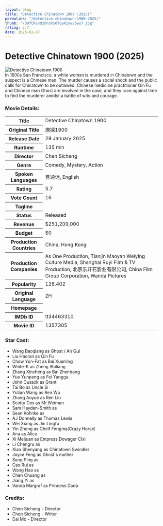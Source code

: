 ```yaml
---
layout: blog
title: "Detective Chinatown 1900 (2025)"
permalink: "/detective-chinatown-1900-2025/"
thumb: "/3UfCRovdz0hoRsOTGyKIyvv5wu7.jpg"
rating: 5.7
date: 2025-02-07
---
```

<h1 class="title">Detective Chinatown 1900 (2025)</h1><div class="poster"><img src="{{ site.imglink }}/3UfCRovdz0hoRsOTGyKIyvv5wu7.jpg" alt="Detective Chinatown 1900" class="img-fluid rounded"/></div><div class="plot">In 1900s San Francisco, a white woman is murdered in Chinatown and the suspect is a Chinese man. The murder causes a social shock and the public calls for Chinatown to be outlawed. Chinese medicine practitioner Qin Fu and Chinese man Ghost are involved in the case, and they race against time to find the murderer amidst a battle of wits and courage.</div><h3>Movie Details:</h3><table class="table table-bordered details"><tr><th>Title</th><td>Detective Chinatown 1900</td></tr><tr><th>Original Title</th><td>唐探1900</td></tr><tr><th>Release Date</th><td>29 January 2025</td></tr><tr><th>Runtime</th><td>135 min</td></tr><tr><th>Director</th><td>Chen Sicheng</td></tr><tr><th>Genre</th><td>Comedy, Mystery, Action</td></tr><tr><th>Spoken Languages</th><td>普通话, English</td></tr><tr><th>Rating</th><td>5.7</td></tr><tr><th>Vote Count</th><td>16</td></tr><tr><th>Tagline</th><td></td></tr><tr><th>Status</th><td>Released</td></tr><tr><th>Revenue</th><td>$251,200,000</td></tr><tr><th>Budget</th><td>$0</td></tr><tr><th>Production Countries</th><td>China, Hong Kong</td></tr><tr><th>Production Companies</th><td>As One Production, Tianjin Maoyan Weiying Culture Media, Shanghai Ruyi Film & TV Production, 北京乐开花影业有限公司, China Film Group Corporation, Wanda Pictures</td></tr><tr><th>Popularity</th><td>128.402</td></tr><tr><th>Original Language</th><td>ZH</td></tr><tr><th>Homepage</th><td>   </td></tr><tr><th>IMDb ID</th><td>tt34463310</td></tr><tr><th>Movie ID</th><td>1357305</td></tr></table><h3>Star Cast:</h3><ul class="list-group cast"><li>Wang Baoqiang as Ghost / Ah Gui</li><li>Liu Haoran as Qin Fu</li><li>Chow Yun-Fat as Bai Xuanling</li><li>White-K as Zheng Shiliang</li><li>Zhang Xincheng as Bai Zhenbang</li><li>Yue Yunpeng as Fei Yanggu</li><li>John Cusack as Grant</li><li>Tai Bo as Uncle Si</li><li>Yutian Wang as Ren Wu</li><li>Zhang Aoyue as Ren Liu</li><li>Scotty Cox as Mr.Weiman</li><li>Sam Hayden-Smith as </li><li>Sean Kohnke as </li><li>AJ Donnelly as Thomas Lewis</li><li>Wei Xiang as Jin Lingfu</li><li>Yin Zheng as Cheif Fengma(Crazy Horse)</li><li>Ana as Alice</li><li>Xi Meijuan as Empress Dowager Cixi</li><li>Li Chengru as </li><li>Xiao Shenyang as Chinatown Swindler</li><li>Joyce Feng as Ghost's mother</li><li>Sang Ping as </li><li>Cao Rui as </li><li>Wang Hao as </li><li>Chen Chuang as </li><li>Jiang Yi as </li><li>Vanda Margraf as Princess Dada</li></ul><h3>Credits:</h3><ul class="list-group crew"><li>Chen Sicheng - Director</li><li>Chen Sicheng - Writer</li><li>Dai Mo - Director</li></ul>